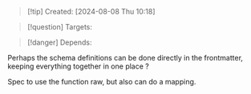 
>[!tip] Created: [2024-08-08 Thu 10:18]

>[!question] Targets: 

>[!danger] Depends: 

Perhaps the schema definitions can be done directly in the frontmatter, keeping everything together in one place ?

Spec to use the function raw, but also can do a mapping.